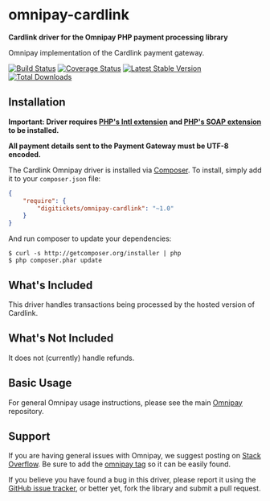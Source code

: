 # omnipay-cardlink

**Cardlink driver for the Omnipay PHP payment processing library**

Omnipay implementation of the Cardlink payment gateway.

[![Build Status](https://travis-ci.org/digitickets/omnipay-cardlink.png?branch=master)](https://travis-ci.org/digitickets/omnipay-cardlink)
[![Coverage Status](https://coveralls.io/repos/github/digitickets/omnipay-cardlink/badge.svg?branch=master)](https://coveralls.io/github/digitickets/omnipay-cardlink?branch=master)
[![Latest Stable Version](https://poser.pugx.org/digitickets/omnipay-cardlink/version.png)](https://packagist.org/packages/digitickets/omnipay-cardlink)
[![Total Downloads](https://poser.pugx.org/digitickets/omnipay-cardlink/d/total.png)](https://packagist.org/packages/digitickets/omnipay-cardlink)

## Installation

**Important: Driver requires [PHP's Intl extension](http://php.net/manual/en/book.intl.php) and [PHP's SOAP extension](http://php.net/manual/en/book.soap.php) to be installed.**

**All payment details sent to the Payment Gateway must be UTF-8 encoded.**

The Cardlink Omnipay driver is installed via [Composer](http://getcomposer.org/). To install, simply add it
to your `composer.json` file:

```json
{
    "require": {
        "digitickets/omnipay-cardlink": "~1.0"
    }
}
```

And run composer to update your dependencies:

    $ curl -s http://getcomposer.org/installer | php
    $ php composer.phar update

## What's Included

This driver handles transactions being processed by the hosted version of Cardlink.

## What's Not Included

It does not (currently) handle refunds.

## Basic Usage

For general Omnipay usage instructions, please see the main [Omnipay](https://github.com/omnipay/omnipay)
repository.

## Support

If you are having general issues with Omnipay, we suggest posting on
[Stack Overflow](http://stackoverflow.com/). Be sure to add the
[omnipay tag](http://stackoverflow.com/questions/tagged/omnipay) so it can be easily found.

If you believe you have found a bug in this driver, please report it using the [GitHub issue tracker](https://github.com/digitickets/omnipay-cardlink/issues),
or better yet, fork the library and submit a pull request.
